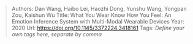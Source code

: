 > Authors: Dan Wang, Haibo Lei, Haozhi Dong, Yunshu Wang, Yongpan Zou, Kaishun Wu
> Title: What You Wear Know How You Feel: An Emotion Inference System with Multi-Modal Wearable Devices
> Year: 2020
> Url: https://doi.org/10.1145/3372224.3418161
> Tags: *Define your own tags here, separate by comma*